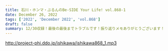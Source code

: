 ```yaml
---
title: 石川・ホンマ・ぶるんのBe-SIDE Your Life! vol.868-1
date: December 26, 2022
tags: ['2022', 'December 2022', 'vol.868']
draft: false
summary: 12/30収録！最後の最後までトラブルです！振り返りメモありがとうございます！
---
```


http://project-phi.ddo.jp/ishikawa/ishikawa868_1.mp3